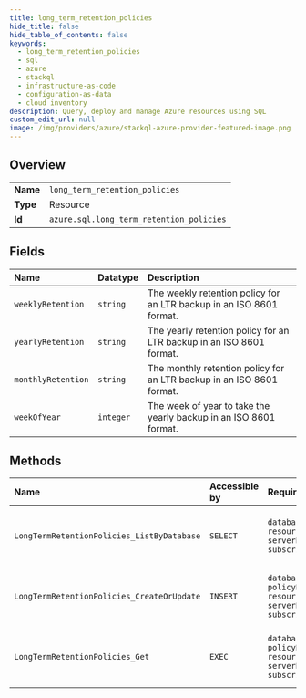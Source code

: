 ```yaml
---
title: long_term_retention_policies
hide_title: false
hide_table_of_contents: false
keywords:
  - long_term_retention_policies
  - sql
  - azure    
  - stackql
  - infrastructure-as-code
  - configuration-as-data
  - cloud inventory
description: Query, deploy and manage Azure resources using SQL
custom_edit_url: null
image: /img/providers/azure/stackql-azure-provider-featured-image.png
---
```

  
    

## Overview
<table><tbody>
<tr><td><b>Name</b></td><td><code>long_term_retention_policies</code></td></tr>
<tr><td><b>Type</b></td><td>Resource</td></tr>
<tr><td><b>Id</b></td><td><code>azure.sql.long_term_retention_policies</code></td></tr>
</tbody></table>

## Fields
| Name | Datatype | Description |
|:-----|:---------|:------------|
| `weeklyRetention` | `string` | The weekly retention policy for an LTR backup in an ISO 8601 format. |
| `yearlyRetention` | `string` | The yearly retention policy for an LTR backup in an ISO 8601 format. |
| `monthlyRetention` | `string` | The monthly retention policy for an LTR backup in an ISO 8601 format. |
| `weekOfYear` | `integer` | The week of year to take the yearly backup in an ISO 8601 format. |
## Methods
| Name | Accessible by | Required Params | Description |
|:-----|:--------------|:----------------|:------------|
| `LongTermRetentionPolicies_ListByDatabase` | `SELECT` | `databaseName, resourceGroupName, serverName, subscriptionId` | Gets a database's long term retention policy. |
| `LongTermRetentionPolicies_CreateOrUpdate` | `INSERT` | `databaseName, policyName, resourceGroupName, serverName, subscriptionId` | Sets a database's long term retention policy. |
| `LongTermRetentionPolicies_Get` | `EXEC` | `databaseName, policyName, resourceGroupName, serverName, subscriptionId` | Gets a database's long term retention policy. |
